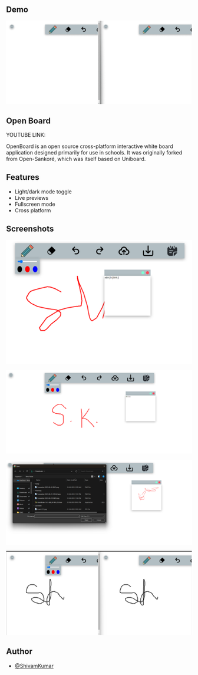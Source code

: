 
## Demo
![ezgif com-gif-maker](https://github.com/shivamkrmnnit/myboard/blob/main/imag/ezgif.com-gif-maker.gif)



## Open Board 

YOUTUBE LINK: 

OpenBoard is an open source cross-platform interactive white board application designed primarily for use in schools. It was originally forked from Open-Sankoré, which was itself based on Uniboard.




## Features

- Light/dark mode toggle
- Live previews
- Fullscreen mode
- Cross platform


## Screenshots

![Screenshot 2023-06-28 173711](https://github.com/shivamkrmnnit/myboard/blob/main/imag/Screenshot%202023-06-28%20173711.png)


![Screenshot 2023-06-26 0925](https://github.com/shivamkrmnnit/myboard/blob/main/imag/Screenshot%202023-06-26%200925.png)

![Screenshot 2023-06-26 040](https://github.com/shivamkrmnnit/myboard/blob/main/imag/Screenshot%202023-06-26%20040.png)

![Screenshot 2023-07-03 111351](https://github.com/shivamkrmnnit/myboard/blob/main/imag/Screenshot%202023-07-03%20111351.png)

## Author

- [@ShivamKumar](https://github.com/shivamkrmnnit)

